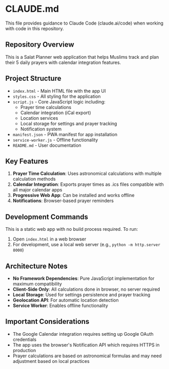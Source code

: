 # CLAUDE.md

This file provides guidance to Claude Code (claude.ai/code) when working with code in this repository.

## Repository Overview

This is a Salat Planner web application that helps Muslims track and plan their 5 daily prayers with calendar integration features.

## Project Structure

- `index.html` - Main HTML file with the app UI
- `styles.css` - All styling for the application
- `script.js` - Core JavaScript logic including:
  - Prayer time calculations
  - Calendar integration (iCal export)
  - Location services
  - Local storage for settings and prayer tracking
  - Notification system
- `manifest.json` - PWA manifest for app installation
- `service-worker.js` - Offline functionality
- `README.md` - User documentation

## Key Features

1. **Prayer Time Calculation**: Uses astronomical calculations with multiple calculation methods
2. **Calendar Integration**: Exports prayer times as .ics files compatible with all major calendar apps
3. **Progressive Web App**: Can be installed and works offline
4. **Notifications**: Browser-based prayer reminders

## Development Commands

This is a static web app with no build process required. To run:
1. Open `index.html` in a web browser
2. For development, use a local web server (e.g., `python -m http.server 8000`)

## Architecture Notes

- **No Framework Dependencies**: Pure JavaScript implementation for maximum compatibility
- **Client-Side Only**: All calculations done in browser, no server required
- **Local Storage**: Used for settings persistence and prayer tracking
- **Geolocation API**: For automatic location detection
- **Service Worker**: Enables offline functionality

## Important Considerations

- The Google Calendar integration requires setting up Google OAuth credentials
- The app uses the browser's Notification API which requires HTTPS in production
- Prayer calculations are based on astronomical formulas and may need adjustment based on local practices